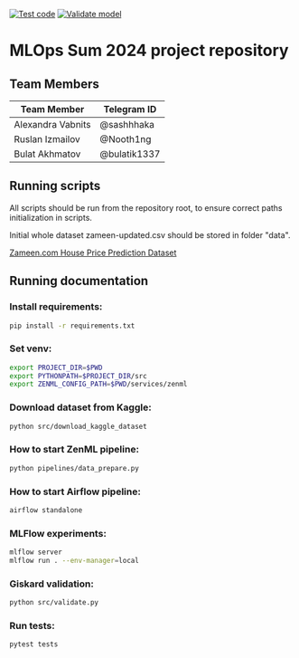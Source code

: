 [![Test code](https://github.com/Hexy00123/Sum2024MLOps/actions/workflows/test-code.yaml/badge.svg?branch=dev&event=push)](https://github.com/Hexy00123/Sum2024MLOps/actions/workflows/test-code.yaml)
[![Validate model](https://github.com/Hexy00123/Sum2024MLOps/actions/workflows/validate-model.yaml/badge.svg)](https://github.com/Hexy00123/Sum2024MLOps/actions/workflows/validate-model.yaml)

# MLOps Sum 2024 project repository

## **Team Members**

| Team Member              | Telegram ID         |
|--------------------------|---------------------|
| Alexandra Vabnits        | @sashhhaka          |   
| Ruslan Izmailov          | @Nooth1ng           | 
| Bulat Akhmatov           | @bulatik1337        | 

## Running scripts
All scripts should be run from the repository root, to ensure correct paths initialization in scripts.

Initial whole dataset zameen-updated.csv should be stored in folder "data".

[Zameen.com House Price Prediction Dataset](https://www.kaggle.com/datasets/howisusmanali/house-price-prediction-zameencom-dataset)

## Running documentation
### Install requirements:
```sh
pip install -r requirements.txt
```
### Set venv:
```sh
export PROJECT_DIR=$PWD
export PYTHONPATH=$PROJECT_DIR/src
export ZENML_CONFIG_PATH=$PWD/services/zenml
```
### Download dataset from Kaggle:
```sh
python src/download_kaggle_dataset
```
### How to start ZenML pipeline:
```sh
python pipelines/data_prepare.py
```
### How to start Airflow pipeline:
```sh
airflow standalone
```
### MLFlow experiments:
```sh
mlflow server
mlflow run . --env-manager=local
```
### Giskard validation:
```sh
python src/validate.py
```
### Run tests:
```sh
pytest tests
```


